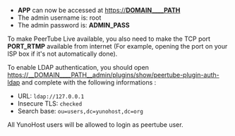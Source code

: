 - __APP__ can now be accessed at [https://__DOMAIN____PATH__](https://__DOMAIN____PATH__)
- The admin username is: root
- The admin password is: __ADMIN_PASS__

To make PeerTube Live available, you also need to make the TCP port __PORT_RTMP__ available from internet (For example, opening the port on your ISP box if it's not automatically done).

To enable LDAP authentication, you should open [https://__DOMAIN____PATH__admin/plugins/show/peertube-plugin-auth-ldap](https://__DOMAIN____PATH__admin/plugins/show/peertube-plugin-auth-ldap) and complete with the following informations :
- URL: `ldap://127.0.0.1`
- Insecure TLS: `checked`
- Search base: `ou=users,dc=yunohost,dc=org`

All YunoHost users will be allowed to login as peertube user.
